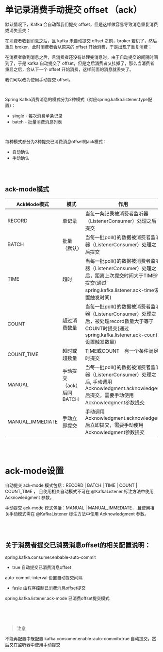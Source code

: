 # 单记录消费手动提交 offset （ack）

默认情况下，Kafka 会自动帮我们提交 offset，但是这样做容易导致消息重复消费或消失丢失：

在消费者收到消息之后，且 kafka 未自动提交 offset 之前，broker 宕机了，然后重启 broker，此时消费者会从原来的 offset 开始消费，于是出现了重复消费； 

在消费者收到消息之后，且消费者还没有处理完消息时，由于自动提交的间隔时间到了，于是 kafka 自动提交了 offset，但是之后消费者又挂掉了，那么当消费者重启之后，会从下一个 offset 开始消费，这样前面的消息就丢失了。 

我们可以改为使用手动提交 offset。

<br>


Spring Kafka消费消息的模式分为2种模式（对应spring.kafka.listener.type配置）：

* single - 每次消费单条记录
* batch - 批量消费消息列表


<br>


每种模式都分为2种提交已消费消息offset的ack模式：

* 自动确认
* 手动确认



<br>
<br>



## ack-mode模式

| AckMode模式        | 模式               | 作用                                                                                                          | 
|-------------------|--------------------|-------------------------------------------------------------------------------------------------------------|
| RECORD           | 单记录              | 当每一条记录被消费者监听器（ListenerConsumer）处理之后提交                                                                       |
| BATCH            | 批量（默认）           | 当每一批poll()的数据被消费者监听器（ListenerConsumer）处理之后提交                                                                |
| TIME             | 超时               | 当每一批poll()的数据被消费者监听器（ListenerConsumer）处理之后，距离上次提交时间大于TIME时提交(通过spring.kafka.listener.ack-time设置触发时间)        |
| COUNT            | 超过消费数量           | 当每一批poll()的数据被消费者监听器（ListenerConsumer）处理之后，被处理record数量大于等于COUNT时提交(通过spring.kafka.listener.ack-count设置触发数量) |
| COUNT_TIME       | 超时或超数量           | TIME或COUNT　有一个条件满足时提交                                                                                       |
| MANUAL           | 手动提交（ack）后同BATCH | 当每一批poll()的数据被消费者监听器（ListenerConsumer）处理之后, 手动调用Acknowledgment.acknowledge()后提交，需要手动使用 Acknowledgment参数提交   |
| MANUAL_IMMEDIATE | 手动立即提交           | 手动调用Acknowledgment.acknowledge()后立即提交，需要手动使用 Acknowledgment参数提交                                             |



<br>
<br>


# ack-mode设置

自动提交 ack-mode 模式包括：RECORD | BATCH | TIME | COUNT | COUNT_TIME ， 且使用相关自动模式不可在 @KafkaListener 标注方法中使用 Acknowledgment 参数。


手动提交 ack-mode 模式包括：MANUAL | MANUAL_IMMEDIATE， 且使用相关手动模式需在 @KafkaListener 标注方法中使用 Acknowledgment 参数。


<br>
<br>


## 关于消费者提交已消费消息offset的相关配置说明：

spring.kafka.consumer.enbable-auto-commit

- true 自动提交已消费消息offset

auto-commit-interval 设置自动提交间隔

- fasle 由程序控制已消费消息offset提交

spring.kafka.listener.ack-mode 已消费offset提交模式



<br>
<br>
<br>



> 注意

不能再配置中既配置 kafka.consumer.enable-auto-commit=true 自动提交，然后又在监听器中使用手动提交

